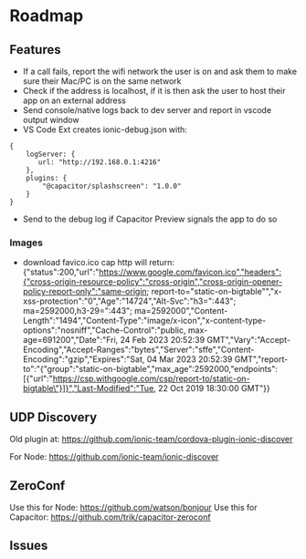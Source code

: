 # Roadmap

## Features

- If a call fails, report the wifi network the user is on and ask them to make sure their Mac/PC is on the same network
- Check if the address is localhost, if it is then ask the user to host their app on an external address
- Send console/native logs back to dev server and report in vscode output window
- VS Code Ext creates ionic-debug.json with:
```
{
    logServer: {
       url: "http://192.168.0.1:4216"
    },
    plugins: {
        "@capacitor/splashscreen": "1.0.0"
    }
}
```
- Send to the debug log if Capacitor Preview signals the app to do so

### Images
- download favico.ico
cap http will return:
{"status":200,"url":"https://www.google.com/favicon.ico","headers":{"cross-origin-resource-policy":"cross-origin","cross-origin-opener-policy-report-only":"same-origin; report-to=\"static-on-bigtable\"","x-xss-protection":"0","Age":"14724","Alt-Svc":"h3=\":443\"; ma=2592000,h3-29=\":443\"; ma=2592000","Content-Length":"1494","Content-Type":"image/x-icon","x-content-type-options":"nosniff","Cache-Control":"public, max-age=691200","Date":"Fri, 24 Feb 2023 20:52:39 GMT","Vary":"Accept-Encoding","Accept-Ranges":"bytes","Server":"sffe","Content-Encoding":"gzip","Expires":"Sat, 04 Mar 2023 20:52:39 GMT","report-to":"{\"group\":\"static-on-bigtable\",\"max_age\":2592000,\"endpoints\":[{\"url\":\"https://csp.withgoogle.com/csp/report-to/static-on-bigtable\"}]}","Last-Modified":"Tue, 22 Oct 2019 18:30:00 GMT"}}


## UDP Discovery
Old plugin at:
https://github.com/ionic-team/cordova-plugin-ionic-discover

For Node:
https://github.com/ionic-team/ionic-discover

## ZeroConf
Use this for Node: https://github.com/watson/bonjour
Use this for Capacitor: https://github.com/trik/capacitor-zeroconf


## Issues

